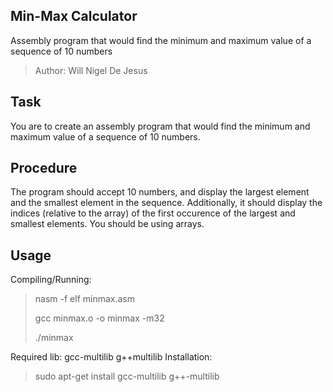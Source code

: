 ## Min-Max Calculator
Assembly program that would find the minimum and maximum value of a sequence of 10 numbers
> Author: Will Nigel De Jesus

## Task
You are to create an assembly program that would find the minimum and maximum value of a sequence of 10 numbers.


## Procedure
The program should accept 10 numbers, and display the largest element and the smallest
element in the sequence. Additionally, it should display the indices (relative to the array) of the
first occurence of the largest and smallest elements. You should be using arrays.


## Usage
Compiling/Running:
> nasm -f elf minmax.asm
> 
> gcc minmax.o -o minmax -m32
> 
> ./minmax

Required lib: gcc-multilib g++multilib
Installation:
> sudo apt-get install gcc-multilib g++-multilib